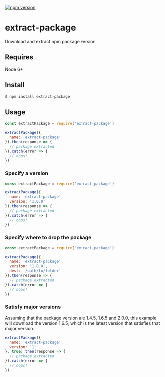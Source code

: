 [![npm version](https://badge.fury.io/js/extract-package.svg)](https://badge.fury.io/js/extract-package) 

# extract-package

Download and extract npm package version

## Requires

Node 6+

## Install

```bash
$ npm install extract-package
```

## Usage


```js
const extractPackage = require('extract-package')

extractPackage({
  name: 'extract-package'
}).then(response => {
  // package extracted
}).catch(error => {
  // oops!
})
```

### Specify a version

```js
const extractPackage = require('extract-package')

extractPackage({
  name: 'extract-package',
  version: '1.0.0'
}).then(response => {
  // package extracted
}).catch(error => {
  // oops!
})
```

### Specify where to drop the package

```js
const extractPackage = require('extract-package')

extractPackage({
  name: 'extract-package',
  version: '1.0.0',
  dest: '/path/to/folder'
}).then(response => {
  // package extracted
}).catch(error => {
  // oops!
})
```

### Satisfy major versions

Assuming that the package version are 1.4.5, 1.6.5 and 2.0.0, this example will download the version 1.6.5, which is the latest version that satisfies that major version.

```js
extractPackage({
  name: 'extract-package',
  version: '1'
}, true).then(response => {
  // package extracted
}).catch(error => {
  // oops!
})
```
